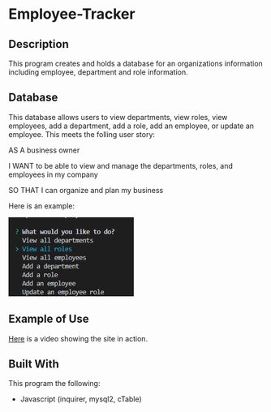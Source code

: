 # Employee-Tracker

## Description
This program creates and holds a database for an organizations information including employee, department and role information.

## Database
This database allows users to view departments, view roles, view employees, add a department, add a role, add an employee, or update an employee. This meets the folling user story:

AS A business owner

I WANT to be able to view and manage the departments, roles, and employees in my company

SO THAT I can organize and plan my business

Here is an example:

![question screenshot](./images/questions.jpg)

## Example of Use
 [Here](https://drive.google.com/file/d/1EJubq5q70dWghTAwyoYCh2zMHICRqzjN/view) is a video showing the site in action.

## Built With
This program the following:
* Javascript (inquirer, mysql2, cTable)